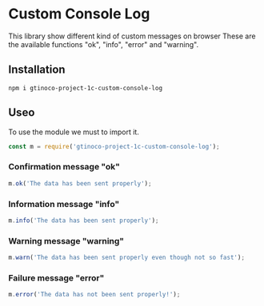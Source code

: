 # Custom Console Log

This library show different kind of custom messages on browser
These are the available functions "ok", "info", "error" and "warning".

## Installation

```
npm i gtinoco-project-1c-custom-console-log
```

## Useo

To use the module we must to import it.
```javascript
const m = require('gtinoco-project-1c-custom-console-log');
```
### Confirmation message "ok"

```javascript
m.ok('The data has been sent properly');
```

### Information message "info"

```javascript
m.info('The data has been sent properly');
```

### Warning message "warning"

```javascript
m.warn('The data has been sent properly even though not so fast');
```

### Failure message "error"

```javascript
m.error('The data has not been sent properly!');
```
